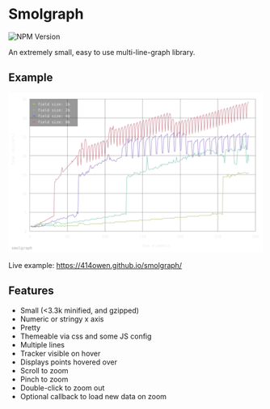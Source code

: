 # Smolgraph

![NPM Version](https://img.shields.io/npm/v/smolgraph)

An extremely small, easy to use multi-line-graph library.

## Example

![example graph](./examples/static.svg)

Live example: https://414owen.github.io/smolgraph/

## Features

* Small (<3.3k minified, and gzipped)
* Numeric or stringy x axis
* Pretty
* Themeable via css and some JS config
* Multiple lines
* Tracker visible on hover
* Displays points hovered over
* Scroll to zoom
* Pinch to zoom
* Double-click to zoom out
* Optional callback to load new data on zoom
